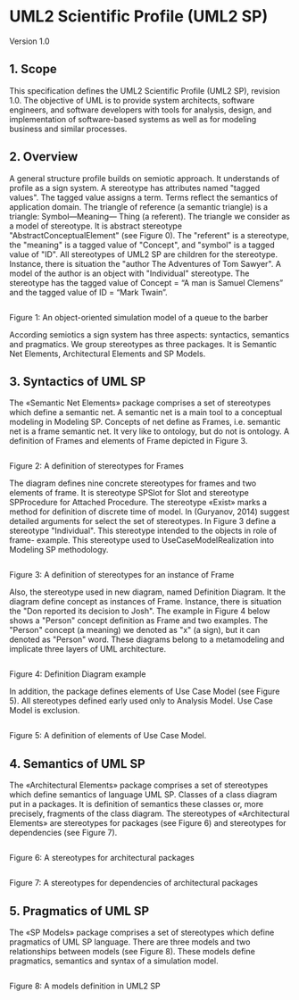 # UML2 Scientific Profile (UML2 SP)
Version 1.0

## 1. Scope
This specification defines the UML2 Scientific Profile (UML2 SP), revision 1.0. The objective of UML is to provide
system architects, software engineers, and software developers with tools for analysis, design, and implementation of
software-based systems as well as for modeling business and similar processes.

## 2. Overview
A general structure profile builds on semiotic approach. It understands of profile as a sign system. A stereotype has attributes named "tagged values". The tagged value assigns a term. Terms reflect the semantics of application domain. The triangle of reference (a semantic triangle) is a triangle: Symbol—Meaning— Thing (a referent). The triangle we consider as a model of stereotype. It is abstract stereotype "AbstractConceptualElement" (see Figure 0). The "referent" is a stereotype, the "meaning" is a tagged value of "Concept", and "symbol" is a tagged value of "ID". All stereotypes of UML2 SP are children for the stereotype. Instance, there is situation the "author The Adventures of Tom Sawyer". A model of the author is an object with "Individual" stereotype. The stereotype has the tagged value of Concept = “A man is Samuel Clemens” and the tagged value of ID = “Mark Twain”.

<p><img src="define/Fig1.png" alt="" /></p> 
Figure 1: An object-oriented simulation model of a queue to the barber<br/>

According semiotics a sign system has three aspects: syntactics, semantics and pragmatics. We group stereotypes as three packages. It is Semantic Net Elements, Architectural Elements and SP Models.

## 3.	Syntactics of UML SP
The «Semantic Net Elements» package comprises a set of stereotypes which define a semantic net. A semantic net is a main tool to a conceptual modeling in Modeling SP. Concepts of net define as Frames, i.e. semantic net is a frame semantic net. It very like to ontology, but do not is ontology. A definition of Frames and elements of Frame depicted in Figure 3.
 
<p><img src="define/Fig2.png" alt="" /></p>
Figure 2: A definition of stereotypes for Frames<br/>

The diagram defines nine concrete stereotypes for frames and two elements of frame. It is stereotype SPSlot for Slot and stereotype SPProcedure for Attached Procedure. The stereotype «Exist» marks a method for definition of discrete time of model.  In (Guryanov, 2014) suggest detailed arguments for select the set of stereotypes.
In Figure 3 define a stereotype "Individual". This stereotype intended to the objects in role of frame- example. This stereotype used to UseCaseModelRealization into Modeling SP methodology.

 
<p><img src="define/Fig3.png" alt="" /></p>
Figure 3: A definition of stereotypes for an instance of Frame<br/>

Also, the stereotype used in new diagram, named Definition Diagram. It the diagram define concept as instances of Frame. Instance, there is situation the "Don reported its decision to Josh". The example in Figure 4 below shows a "Person" concept definition as Frame and two examples. The "Person" concept (a meaning) we denoted as "x" (a sign), but it can denoted as "Person" word. These diagrams belong to a metamodeling and implicate three layers of UML architecture.

<p><img src="define/Fig4.png" alt="" /></p> 
Figure 4: Definition Diagram example<br/>

In addition, the package defines elements of Use Case Model (see Figure 5). All stereotypes defined early used only to Analysis Model. Use Case Model is exclusion.
<p><img src="define/Fig5.png" alt="" /></p> 
Figure 5: A definition of elements of Use Case Model.


## 4.	Semantics of UML SP
The «Architectural Elements» package comprises a set of stereotypes which define semantics of language UML SP. Classes of a class diagram put in a packages. It is definition of semantics these classes or, more precisely, fragments of the class diagram. The stereotypes of «Architectural Elements» are stereotypes for packages (see Figure 6) and stereotypes for dependencies (see Figure 7).

<p><img src="define/Fig6.png" alt="" /></p> 
Figure 6: A stereotypes for architectural packages<br/>


<p><img src="define/Fig7.png" alt="" /></p>
 
Figure 7: A stereotypes for dependencies of architectural packages<br/>

## 5.	Pragmatics of UML SP
The «SP Models» package comprises a set of stereotypes which define pragmatics of UML SP language. There are three models and two relationships between models (see Figure 8). These models define pragmatics, semantics and syntax of a simulation model.

<p><img src="define/Fig8.png" alt="" /></p> 
Figure 8: A models definition in UML2 SP<br/>


